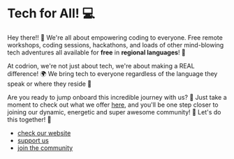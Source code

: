 # Tech for All! 💻

Hey there!! 🎉 We're all about empowering coding to everyone. Free remote workshops, coding sessions, hackathons, and loads of other mind-blowing tech adventures all available for **free** in **regional languages**! 🚀

At codrion, we're not just about tech, we're about making a REAL difference! 🌍 We bring tech to everyone regardless of the language they speak or where they reside 💪

Are you ready to jump onboard this incredible journey with us? 🌈 Just take a moment to check out what we offer [here](https://linktr.ee/codrion), and you'll be one step closer to joining our dynamic, energetic and super awesome community! 🤩 Let's do this together! 💫

- [check our website](https://codrion.tech) <br>
- [support us](https://linktr.ee/codrion) <br>
- [join the community](https://discord.gg/vpaKPQh3NH)
